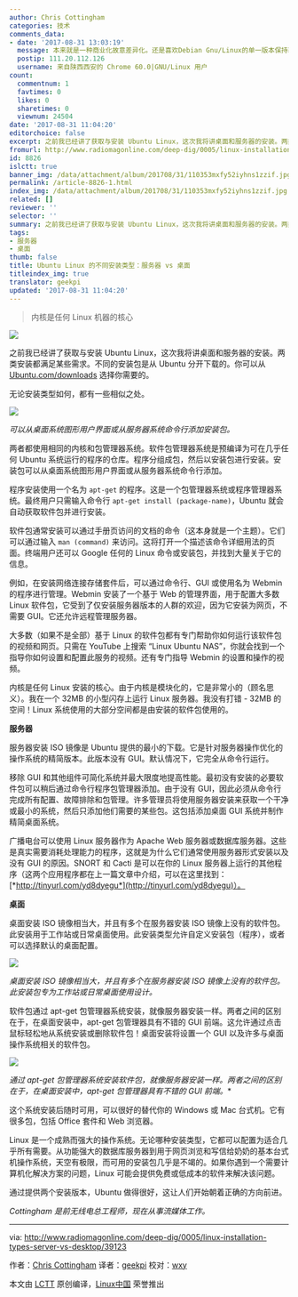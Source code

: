 ```yaml
---
author: Chris Cottingham
categories: 技术
comments_data:
- date: '2017-08-31 13:03:19'
  message: 本来就是一种商业化故意差异化。还是喜欢Debian Gnu/Linux的单一版本保持软件多样性发行版！！！尤其全镜像组件包ISO的发布。那才是方便用户的最有效保障。。。
  postip: 111.20.112.126
  username: 来自陕西西安的 Chrome 60.0|GNU/Linux 用户
count:
  commentnum: 1
  favtimes: 0
  likes: 0
  sharetimes: 0
  viewnum: 24504
date: '2017-08-31 11:04:20'
editorchoice: false
excerpt: 之前我已经讲了获取与安装 Ubuntu Linux，这次我将讲桌面和服务器的安装。两类安装都满足某些需求。不同的安装包是从 Ubuntu 分开下载的。
fromurl: http://www.radiomagonline.com/deep-dig/0005/linux-installation-types-server-vs-desktop/39123
id: 8826
islctt: true
banner_img: /data/attachment/album/201708/31/110353mxfy52iyhns1zzif.jpg
permalink: /article-8826-1.html
index_img: /data/attachment/album/201708/31/110353mxfy52iyhns1zzif.jpg.thumb.jpg
related: []
reviewer: ''
selector: ''
summary: 之前我已经讲了获取与安装 Ubuntu Linux，这次我将讲桌面和服务器的安装。两类安装都满足某些需求。不同的安装包是从 Ubuntu 分开下载的。
tags:
- 服务器
- 桌面
thumb: false
title: Ubuntu Linux 的不同安装类型：服务器 vs 桌面
titleindex_img: true
translator: geekpi
updated: '2017-08-31 11:04:20'
---
```



> 
> 内核是任何 Linux 机器的核心
> 
> 
> 


![](/data/attachment/album/201708/31/110353mxfy52iyhns1zzif.jpg)


之前我已经讲了获取与安装 Ubuntu Linux，这次我将讲桌面和服务器的安装。两类安装都满足某些需求。不同的安装包是从 Ubuntu 分开下载的。你可以从 [Ubuntu.com/downloads](https://www.ubuntu.com/download) 选择你需要的。


无论安装类型如何，都有一些相似之处。


![](/data/attachment/album/201708/31/110424ak1iby9ryrwuft9m.jpg)


*可以从桌面系统图形用户界面或从服务器系统命令行添加安装包。*


两者都使用相同的内核和包管理器系统。软件包管理器系统是预编译为可在几乎任何 Ubuntu 系统运行的程序的仓库。程序分组成包，然后以安装包进行安装。安装包可以从桌面系统图形用户界面或从服务器系统命令行添加。


程序安装使用一个名为 `apt-get` 的程序。这是一个包管理器系统或程序管理器系统。最终用户只需输入命令行 `apt-get install (package-name)`，Ubuntu 就会自动获取软件包并进行安装。


软件包通常安装可以通过手册页访问的文档的命令（这本身就是一个主题）。它们可以通过输入 `man (command)` 来访问。这将打开一个描述该命令详细用法的页面。终端用户还可以 Google 任何的 Linux 命令或安装包，并找到大量关于它的信息。


例如，在安装网络连接存储套件后，可以通过命令行、GUI 或使用名为 Webmin 的程序进行管理。Webmin 安装了一个基于 Web 的管理界面，用于配置大多数 Linux 软件包，它受到了仅安装服务器版本的人群的欢迎，因为它安装为网页，不需要 GUI。它还允许远程管理服务器。


大多数（如果不是全部）基于 Linux 的软件包都有专门帮助你如何运行该软件包的视频和网页。只需在 YouTube 上搜索 “Linux Ubuntu NAS”，你就会找到一个指导你如何设置和配置此服务的视频。还有专门指导 Webmin 的设置和操作的视频。


内核是任何 Linux 安装的核心。由于内核是模块化的，它是非常小的（顾名思义）。我在一个 32MB 的小型闪存上运行 Linux 服务器。我没有打错 - 32MB 的空间！Linux 系统使用的大部分空间都是由安装的软件包使用的。


**服务器**


服务器安装 ISO 镜像是 Ubuntu 提供的最小的下载。它是针对服务器操作优化的操作系统的精简版本。此版本没有 GUI。默认情况下，它完全从命令行运行。


移除 GUI 和其他组件可简化系统并最大限度地提高性能。最初没有安装的必要软件包可以稍后通过命令行程序包管理器添加。由于没有 GUI，因此必须从命令行完成所有配置、故障排除和包管理。许多管理员将使用服务器安装来获取一个干净或最小的系统，然后只添加他们需要的某些包。这包括添加桌面 GUI 系统并制作精简桌面系统。


广播电台可以使用 Linux 服务器作为 Apache Web 服务器或数据库服务器。这些是真实需要消耗处理能力的程序，这就是为什么它们通常使用服务器形式安装以及没有 GUI 的原因。SNORT 和 Cacti 是可以在你的 Linux 服务器上运行的其他程序（这两个应用程序都在上一篇文章中介绍，可以在这里找到：[*http://tinyurl.com/yd8dyegu*](http://tinyurl.com/yd8dyegu)）。


**桌面**


桌面安装 ISO 镜像相当大，并且有多个在服务器安装 ISO 镜像上没有的软件包。此安装用于工作站或日常桌面使用。此安装类型允许自定义安装包（程序），或者可以选择默认的桌面配置。


![](/data/attachment/album/201708/31/110424hsprmgpzaemihmem.jpg)


*桌面安装 ISO 镜像相当大，并且有多个在服务器安装 ISO 镜像上没有的软件包。此安装包专为工作站或日常桌面使用设计。*


软件包通过 apt-get 包管理器系统安装，就像服务器安装一样。两者之间的区别在于，在桌面安装中，apt-get 包管理器具有不错的 GUI 前端。这允许通过点击鼠标轻松地从系统安装或删除软件包！桌面安装将设置一个 GUI 以及许多与桌面操作系统相关的软件包。


![](/data/attachment/album/201708/31/110425cs5sp1l6bdki1koo.jpg)


*通过 apt-get 包管理器系统安装软件包，就像服务器安装一样。两者之间的区别在于，在桌面安装中，apt-get 包管理器具有不错的 GUI 前端。*\*


这个系统安装后随时可用，可以很好的替代你的 Windows 或 Mac 台式机。它有很多包，包括 Office 套件和 Web 浏览器。


Linux 是一个成熟而强大的操作系统。无论哪种安装类型，它都可以配置为适合几乎所有需要。从功能强大的数据库服务器到用于网页浏览和写信给奶奶的基本台式机操作系统，天空有极限，而可用的安装包几乎是不竭的。如果你遇到一个需要计算机化解决方案的问题，Linux 可能会提供免费或低成本的软件来解决该问题。


通过提供两个安装版本，Ubuntu 做得很好，这让人们开始朝着正确的方向前进。


*Cottingham 是前无线电总工程师，现在从事流媒体工作。*




---


via: <http://www.radiomagonline.com/deep-dig/0005/linux-installation-types-server-vs-desktop/39123>


作者：[Chris Cottingham](http://www.radiomagonline.com/author/chris-cottingham) 译者：[geekpi](https://github.com/geekpi) 校对：[wxy](https://github.com/wxy)


本文由 [LCTT](https://github.com/LCTT/TranslateProject) 原创编译，[Linux中国](https://linux.cn/) 荣誉推出